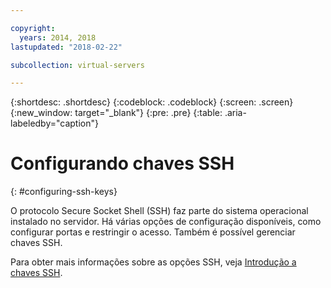 ```yaml
---

copyright:
  years: 2014, 2018
lastupdated: "2018-02-22"

subcollection: virtual-servers

---
```


{:shortdesc: .shortdesc}
{:codeblock: .codeblock}
{:screen: .screen}
{:new_window: target="_blank"}
{:pre: .pre}
{:table: .aria-labeledby="caption"}

# Configurando chaves SSH
{: #configuring-ssh-keys}

O protocolo Secure Socket Shell (SSH) faz parte do sistema operacional instalado no servidor. Há várias opções de configuração disponíveis, como configurar portas e restringir o acesso. Também é possível gerenciar chaves SSH.

Para obter mais informações sobre as opções SSH, veja [Introdução a chaves SSH](/docs/infrastructure/ssh-keys?topic=ssh-keys-getting-started-tutorial).
